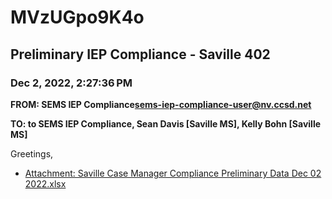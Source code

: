 # MVzUGpo9K4o
## Preliminary IEP Compliance - Saville 402
### Dec 2, 2022, 2:27:36 PM
**FROM: SEMS IEP Compliance<sems-iep-compliance-user@nv.ccsd.net>**

**TO: to SEMS IEP Compliance, Sean Davis [Saville MS], Kelly Bohn [Saville MS]**


Greetings, 





* [Attachment: Saville Case Manager Compliance Preliminary Data Dec 02 2022.xlsx](MVzUGpo9K4o-attachment-1.xlsx)
